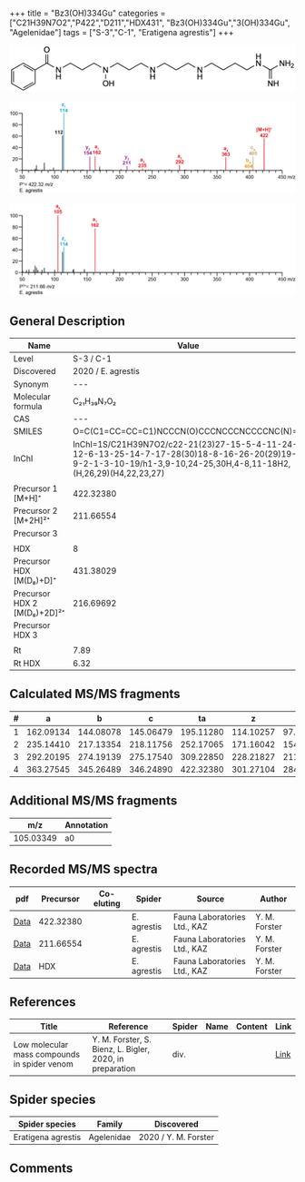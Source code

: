+++
title = "Bz3(OH)334Gu"
categories = ["C21H39N7O2","P422","D211","HDX431",
"Bz3(OH)334Gu","3(OH)334Gu",
"Agelenidae"]
tags = ["S-3","C-1",
"Eratigena agrestis"]
+++

![](/img/Bz3(OH)334Gu.png)

![](/img_MSMS/422_Bz3(OH)334Gu_Ea.png?classes=border)

![](/img_MSMS/422_Bz3(OH)334Gu_Ea_2.png?classes=border)

## General Description

| Name                       | Value              |
|----------------------------|--------------------|
| Level                      | S-3 / C-1          |
| Discovered                 | 2020 / E. agrestis |
| Synonym                    | ---                |
| Molecular formula          | C₂₁H₃₉N₇O₂                   |
| CAS                        | ---                |
| SMILES | O=C(C1=CC=CC=C1)NCCCN(O)CCCNCCCNCCCCNC(N)=N  |
| InChI  | InChI=1S/C21H39N7O2/c22-21(23)27-15-5-4-11-24-12-6-13-25-14-7-17-28(30)18-8-16-26-20(29)19-9-2-1-3-10-19/h1-3,9-10,24-25,30H,4-8,11-18H2,(H,26,29)(H4,22,23,27)  |
|                            |                    |
| Precursor 1 [M+H]⁺       | 422.32380      |
| Precursor 2 [M+2H]²⁺        | 211.66554       |
| Precursor 3                |                    |
|                            |                    |
| HDX                        | 8                   |
| Precursor HDX   [M(D₈)+D]⁺   | 431.38029                   |
| Precursor HDX 2 [M(D₈)+2D]²⁺ | 216.69692                   |
| Precursor HDX 3            |                    |
|                            |                    |
| Rt                         | 7.89                   |
| Rt HDX                     | 6.32                   |

## Calculated MS/MS fragments

| # | a         | b         | c         | ta        | z         | y         | tz        |
|---|-----------|-----------|-----------|-----------|-----------|-----------|-----------|
| 1 | 162.09134 | 144.08078 | 145.06479 | 195.11280 | 114.10257 | 97.07602 | 131.12912 |
| 2 | 235.14410 | 217.13354 | 218.11756 | 252.17065 | 171.16042 | 154.13387 | 188.18697 |
| 3 | 292.20195 | 274.19139 | 275.17540 | 309.22850 | 228.21827 | 211.19172 | 261.23974 |
| 4 | 363.27545 | 345.26489 | 346.24890 | 422.32380 | 301.27104 | 284.24449 | 318.29759 |

## Additional MS/MS fragments

| m/z | Annotation |
|-----|------------|
| 105.03349 | a0         |

## Recorded MS/MS spectra

| pdf                                             | Precursor | Co-eluting | Spider      | Source                       | Author        |
|-------------------------------------------------|-----------|------------|-------------|------------------------------|---------------|
| [Data](/pdf/E-agrestis/422_Bz3(OH)334Gu_Ea.pdf)   | 422.32380 |            | E. agrestis | Fauna Laboratories Ltd., KAZ | Y. M. Forster |
| [Data](/pdf/E-agrestis/422_Bz3(OH)334Gu_Ea_2.pdf)   | 211.66554 |            | E. agrestis | Fauna Laboratories Ltd., KAZ | Y. M. Forster |
| [Data](/pdf/E-agrestis/422_Bz3(OH)334Gu_Ea_HDX.pdf)   | HDX |            | E. agrestis | Fauna Laboratories Ltd., KAZ | Y. M. Forster |

## References

| Title | Reference | Spider | Name | Content | Link |
|-------|-----------|--------|------|---------|------|
| Low molecular mass compounds in spider venom      | Y. M. Forster, S. Bienz, L. Bigler, 2020, in preparation          | div.       |   |   | [Link](unknown) |

## Spider species

| Spider species     | Family     | Discovered           |
|--------------------|------------|----------------------|
| Eratigena agrestis | Agelenidae | 2020 / Y. M. Forster |

## Comments